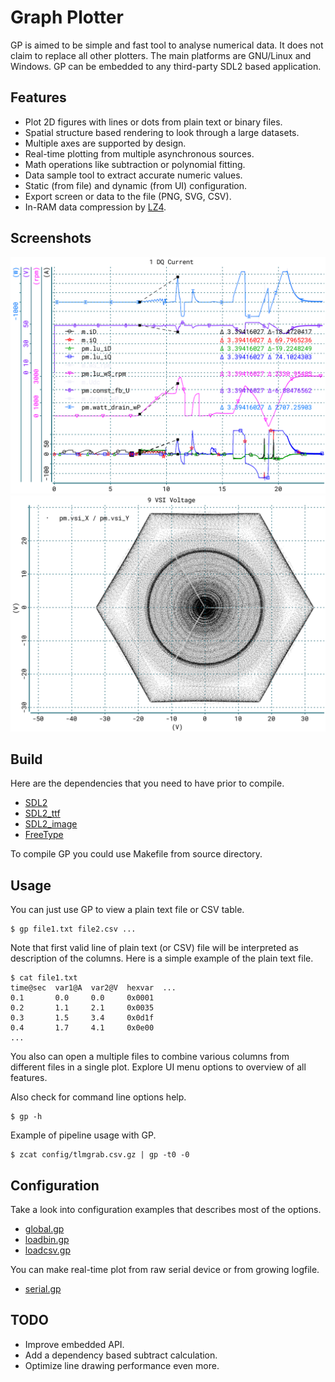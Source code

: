 # Graph Plotter

GP is aimed to be simple and fast tool to analyse numerical data. It does not
claim to replace all other plotters. The main platforms are GNU/Linux and
Windows. GP can be embedded to any third-party SDL2 based application.

## Features

* Plot 2D figures with lines or dots from plain text or binary files.
* Spatial structure based rendering to look through a large datasets.
* Multiple axes are supported by design.
* Real-time plotting from multiple asynchronous sources.
* Math operations like subtraction or polynomial fitting.
* Data sample tool to extract accurate numeric values.
* Static (from file) and dynamic (from UI) configuration.
* Export screen or data to the file (PNG, SVG, CSV).
* In-RAM data compression by [LZ4](https://lz4.org).

## Screenshots

![GP4](doc/g4.png)
![GP5](doc/g5.png)

## Build

Here are the dependencies that you need to have prior to compile.

* [SDL2](https://www.libsdl.org/)
* [SDL2_ttf](https://www.libsdl.org/projects/SDL_ttf/)
* [SDL2_image](https://www.libsdl.org/projects/SDL_image/)
* [FreeType](https://www.freetype.org/)

To compile GP you could use Makefile from source directory.

## Usage

You can just use GP to view a plain text file or CSV table.

	$ gp file1.txt file2.csv ...

Note that first valid line of plain text (or CSV) file will be interpreted as
description of the columns. Here is a simple example of the plain text file.

	$ cat file1.txt
	time@sec  var1@A  var2@V  hexvar  ...
	0.1       0.0     0.0     0x0001
	0.2       1.1     2.1     0x0035
	0.3       1.5     3.4     0x0d1f
	0.4       1.7     4.1     0x0e00
	...

You also can open a multiple files to combine various columns from different
files in a single plot. Explore UI menu options to overview of all features.

Also check for command line options help.

	$ gp -h

Example of pipeline usage with GP.

	$ zcat config/tlmgrab.csv.gz | gp -t0 -0

## Сonfiguration

Take a look into configuration examples that describes most of the options.

* [global.gp](config/global.gp)
* [loadbin.gp](config/loadbin.gp)
* [loadcsv.gp](config/loadcsv.gp)

You can make real-time plot from raw serial device or from growing logfile.

* [serial.gp](config/serial.gp)

## TODO

* Improve embedded API.
* Add a dependency based subtract calculation.
* Optimize line drawing performance even more.

